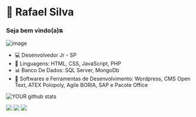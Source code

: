 # 👦 Rafael Silva 



###  Seja bem vindo(a)🔛



![image](https://user-images.githubusercontent.com/72576862/147656275-310fa407-45ba-4f10-9b66-723f710da410.png)

- 💻 Desenvolvedor Jr - SP
- 📓 Linguagens: HTML, CSS, JavaScript, PHP
- 📊 Banco De Dados: SQL Server, MongoDb
- 🔧 Softwares e Ferramentas de Desenvolvimento: Wordpress, CMS Open Text, ATEX Polopoly, Agile BORIA, SAP e Pacote Office

![YOUR github stats](https://github-readme-stats.vercel.app/api?username=Rafsshik)

 [<img src="https://img.shields.io/badge/linkedin-%230077B5.svg?&style=for-the-badge&logo=linkedin&logoColor=white" />](https://www.linkedin.com/in/rafael-silva-703089176/) [<img src = "https://img.shields.io/badge/instagram-%23E4405F.svg?&style=for-the-badge&logo=instagram&logoColor=white">](https://www.instagram.com/rafaaelthomaz_/) [<img src = "https://img.shields.io/badge/facebook-%231877F2.svg?&style=for-the-badge&logo=facebook&logoColor=white">](https://www.facebook.com/USERNAME)
